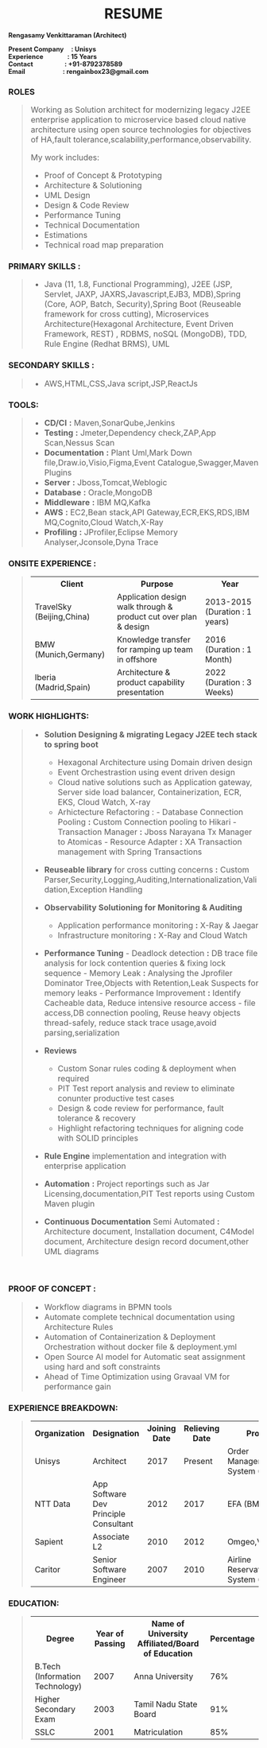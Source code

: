 <h1 align="center">RESUME</h1>
<h2 align="left" style="font-size: 0.8rem;">
<p>Rengasamy Venkittaraman (Architect)</p>
Present Company &nbsp;&nbsp;&nbsp;&nbsp;:&nbsp;Unisys
<br>Experience&nbsp;&nbsp;&nbsp;&nbsp;&nbsp;&nbsp;&nbsp;&nbsp;&nbsp;&nbsp;&nbsp;&nbsp;&nbsp;&nbsp;&nbsp;&nbsp;: 15 Years
<br>Contact &nbsp;&nbsp;&nbsp;&nbsp;&nbsp;&nbsp;&nbsp;&nbsp;&nbsp;&nbsp;&nbsp;&nbsp;&nbsp;&nbsp;&nbsp;&nbsp;&nbsp;&nbsp;&nbsp;&nbsp;:&nbsp;+91-8792378589 
<br>Email &nbsp;&nbsp;&nbsp;&nbsp;&nbsp;&nbsp;&nbsp;&nbsp;&nbsp;&nbsp;&nbsp;&nbsp;&nbsp;&nbsp;&nbsp;&nbsp;&nbsp;&nbsp;&nbsp;&nbsp;&nbsp;&nbsp;&nbsp;&nbsp;: rengainbox23@gmail.com</p>
 </h2>

<h3 align="left">ROLES</h3>
<blockquote style="font-size: 1rem;">

Working as Solution architect for modernizing legacy J2EE enterprise application to microservice based cloud native architecture using open source technologies for objectives of HA,fault tolerance,scalability,performance,observability.

My work includes:

- Proof of Concept & Prototyping
-   Architecture & Solutioning
-   UML Design
-   Design & Code Review
-   Performance Tuning
-   Technical Documentation
-   Estimations
-   Technical road map preparation
</blockquote >

<h3 align="left">PRIMARY SKILLS :</h3>

<blockquote style="font-size: 1rem;">

- Java (11, 1.8, Functional Programming), J2EE (JSP, Servlet, JAXP, JAXRS,Javascript,EJB3, MDB),Spring (Core, AOP, Batch, Security),Spring Boot (Reuseable framework for cross cutting), Microservices Architecture(Hexagonal Architecture, Event Driven Framework, REST) , RDBMS, noSQL (MongoDB), TDD, Rule Engine (Redhat BRMS), UML

</blockquote >         



<h3 align="left">SECONDARY SKILLS :</h3>

<blockquote style="font-size: 1rem;">

- AWS,HTML,CSS,Java script,JSP,ReactJs

</blockquote > 

<h3 align="left">TOOLS:</h3>


<blockquote style="font-size: 1rem;">

-   **CD/CI** **:** Maven,SonarQube,Jenkins
-   **Testing** **:** Jmeter,Dependency check,ZAP,App Scan,Nessus Scan
-   **Documentation** **:** Plant Uml,Mark Down file,Draw.io,Visio,Figma,Event Catalogue,Swagger,Maven Plugins
-   **Server** **:** Jboss,Tomcat,Weblogic
-   **Database** **:** Oracle,MongoDB
-   **Middleware** **:** IBM MQ,Kafka
-   **AWS** **:** EC2,Bean stack,API Gateway,ECR,EKS,RDS,IBM MQ,Cognito,Cloud Watch,X-Ray
-   **Profiling** **:** JProfiler,Eclipse Memory Analyser,Jconsole,Dyna Trace

</blockquote>

<h3 align="left">ONSITE EXPERIENCE :</h3>

<blockquote style="font-size: 1rem;">
  <table>
  <tr>
    <th>Client</th>
    <th>Purpose</th>
    <th>Year</th>
  </tr>
  <tr>
    <td>TravelSky (Beijing,China)</td>
    <td>Application design walk through & product cut over plan & design</td> 
    <td>2013-2015 (Duration : 1 years)</td>
  </tr>
  <tr>
    <td>BMW (Munich,Germany)</td>
    <td>Knowledge transfer for ramping up team in offshore</td> 
    <td>2016 (Duration : 1 Month)</td>
  </tr>
<tr>
    <td>Iberia (Madrid,Spain)</td>
    <td>Architecture & product capability presentation</td> 
    <td>2022 (Duration : 3 Weeks)</td>
  </tr>
</table> 
</blockquote>

<h3 align="left">WORK HIGHLIGHTS:</h3>
<blockquote style="font-size: 1rem;">

-   **Solution Designing & migrating Legacy J2EE tech stack to spring boot**
    -    Hexagonal Architecture using Domain driven design
    -    Event Orchestrastion using event driven design
    -    Cloud native solutions such as Application gateway, Server side load balancer, Containerization, ECR, EKS, Cloud Watch, X-ray
    -    Arhictecture Refactoring :
        - Database Connection Pooling **:** Custom Connection pooling to Hikari
        -    Transaction Manager **:** Jboss Narayana Tx Manager to Atomicas
        -    Resource Adapter **:** XA Transaction management with Spring Transactions

-  **Reuseable library** for cross cutting concerns **:** Custom Parser,Security,Logging,Auditing,Internationalization,Validation,Exception Handling

-   **Observability Solutioning for Monitoring & Auditing**
    - Application performance monitoring **:** X-Ray & Jaegar
    - Infrastructure monitoring **:** X-Ray and Cloud Watch
-    **Performance Tuning**
    - Deadlock detection **:** DB trace file analysis for lock contention queries & fixing lock sequence
    - Memory Leak **:** Analysing the Jprofiler Dominator Tree,Objects with Retention,Leak Suspects for memory leaks
    - Performance Improvement **:** Identify Cacheable data, Reduce intensive resource access - file access,DB connection pooling, Reuse heavy objects thread-safely, reduce stack trace usage,avoid parsing,serialization
-    **Reviews**

      - Custom Sonar rules coding & deployment when required
      - PIT Test report analysis and review to eliminate conunter productive test cases
      - Design & code review for performance, fault tolerance & recovery
      - Highlight refactoring techniques for aligning code with SOLID principles
-    **Rule Engine** implementation and integration with enterprise application

-    **Automation** **:** Project reportings such as Jar Licensing,documentation,PIT Test reports using Custom Maven plugin

-  **Continuous Documentation** Semi Automated  **:** Architecture document, Installation document, C4Model document, Architecture design record document,other UML diagrams
</blockquote>
<br>



<h3 align="left">PROOF OF CONCEPT :</h3>

<blockquote style="font-size: 1rem;">

-  Workflow diagrams in BPMN tools
-  Automate complete technical documentation using Architecture Rules
-  Automation of Containerization & Deployment Orchestration without docker file & deployment.yml
-  Open Source AI model for Automatic seat assignment using hard and soft constraints
-  Ahead of Time Optimization using Gravaal VM for performance gain

</blockquote>

<h3 align="left">EXPERIENCE BREAKDOWN:</h3>

<blockquote style="font-size: 1rem;">
<table>
  <tr>
    <th>Organization</th>
    <th>Designation</th>
    <th>Joining Date</th>
    <th>Relieving Date</th> 
    <th>Project</th>
    <th>Domain</th>
  </tr>
  <tr>
    <td>Unisys</td>
    <td>Architect</td>
    <td>2017</td>
    <td>Present</td> 
    <td>Order Management System (Aircore)</td>
    <td>Airline Passengers Transportation</td> 
  </tr>
  <tr>
    <td>NTT Data</td>
    <td>App Software Dev Principle Consultant</td>
    <td>2012</td>
    <td>2017</td> 
    <td>EFA (BMW)</td>
    <td>Automobiles</td>
  </tr>
<tr>
   <td>Sapient</td>
    <td>Associate L2</td>
    <td>2010</td>
    <td>2012</td>
    <td>Omgeo,Vodafone</td> 
    <td>Banking & Telecom</td>
  </tr>
<tr>
   <td>Caritor</td>
    <td>Senior Software Engineer</td>
    <td>2007</td>
    <td>2010</td> 
    <td>Airline Reservation System (Aircore)</td>
    <td>Airline Passengers Transportation</td>
  </tr>
</table> 
</blockquote>

<h3 align="left">EDUCATION:</h3>

<blockquote style="font-size: 1rem;">
<table>
  <tr>
    <th>Degree</th>
    <th>Year of Passing</th>
    <th>Name of University Affiliated/Board of Education</th>
    <th>Percentage</th> 
  </tr>
  <tr>
    <td>B.Tech (Information Technology)</td>
    <td>2007</td>
    <td>Anna University</td>
    <td>76%</td> 
  </tr>
  <tr>
    <td>Higher Secondary Exam</td>
    <td>2003</td>
    <td>Tamil Nadu State Board</td>
    <td>91%</td> 
  </tr>
<tr>
   <td>SSLC</td>
    <td>2001</td>
    <td>Matriculation</td>
    <td>85%</td> 
  </tr>
</table> 
</blockquote>
